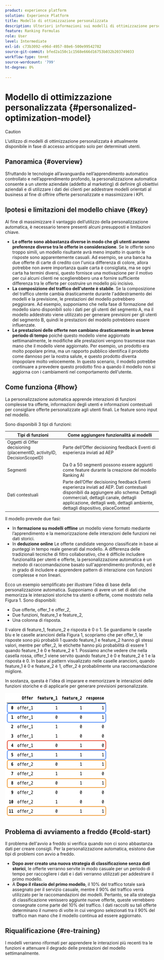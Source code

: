 ```yaml
---
product: experience platform
solution: Experience Platform
title: Modello di ottimizzazione personalizzata
description: Ulteriori informazioni sui modelli di ottimizzazione personalizzati
feature: Ranking Formulas
role: User
level: Intermediate
exl-id: c73b3092-e96d-4957-88e6-500e99542782
source-git-commit: bfed2a150c1c1568e666d16753b032b203749033
workflow-type: tm+mt
source-wordcount: '799'
ht-degree: 0%

---
```


# Modello di ottimizzazione personalizzata {#personalized-optimization-model}

>[!CAUTION]
>
>L’utilizzo di modelli di ottimizzazione personalizzata è attualmente disponibile in fase di accesso anticipato solo per determinati utenti.

## Panoramica {#overview}

Sfruttando le tecnologie all’avanguardia nell’apprendimento automatico controllato e nell’apprendimento profondo, la personalizzazione automatica consente a un utente aziendale (addetto al marketing) di definire gli obiettivi aziendali e di utilizzare i dati dei clienti per addestrare modelli orientati al business al fine di offrire offerte personalizzate e massimizzare i KPI.

## Ipotesi e limitazioni del modello chiave {#key}

Al fine di massimizzare il vantaggio dell’utilizzo della personalizzazione automatica, è necessario tenere presenti alcuni presupposti e limitazioni chiave.

* **Le offerte sono abbastanza diverse in modo che gli utenti avranno preferenze diverse tra le offerte in considerazione**. Se le offerte sono troppo simili, un modello risultante avrà meno impatto in quanto le risposte sono apparentemente casuali.
Ad esempio, se una banca ha due offerte di carte di credito con l&#39;unica differenza di colore, allora potrebbe non avere importanza quale carta è consigliata, ma se ogni carta ha termini diversi, questo fornisce una motivazione per il motivo per cui alcuni clienti ne sceglierebbero una e fornire sufficiente differenza tra le offerte per costruire un modello più incisivo.
* **La composizione del traffico dell&#39;utente è stabile**. Se la composizione del traffico utente cambia drasticamente durante l&#39;addestramento dei modelli e la previsione, le prestazioni del modello potrebbero peggiorare. Ad esempio, supponiamo che nella fase di formazione del modello siano disponibili solo i dati per gli utenti del segmento A, ma il modello addestrato viene utilizzato per generare previsioni per gli utenti del segmento B, quindi le prestazioni del modello potrebbero essere influenzate.
* **Le prestazioni delle offerte non cambiano drasticamente in un breve periodo di tempo** poiché questo modello viene aggiornato settimanalmente, le modifiche alle prestazioni vengono trasmesse man mano che il modello viene aggiornato. Per esempio, un prodotto era molto popolare prima, ma un rapporto pubblico identifica il prodotto come dannoso per la nostra salute, e questo prodotto diventa impopolare molto velocemente. In questo scenario, il modello potrebbe continuare a prevedere questo prodotto fino a quando il modello non si aggiorna con i cambiamenti nel comportamento dell&#39;utente.

## Come funziona {#how}

La personalizzazione automatica apprende interazioni di funzioni complesse tra offerte, informazioni degli utenti e informazioni contestuali per consigliare offerte personalizzate agli utenti finali. Le feature sono input nel modello.

Sono disponibili 3 tipi di funzioni:

| Tipi di funzioni | Come aggiungere funzionalità ai modelli |
|--------------|----------------------------|
| Oggetti di Offer decisioning (placementID, activityID, DecisionScopeID) | Parte dell’Offer decisioning feedback Eventi di esperienza inviati ad AEP |
| Segmenti | Da 0 a 50 segmenti possono essere aggiunti come feature durante la creazione del modello Ranking AI |
| Dati contestuali | Parte dell’Offer decisioning feedback Eventi esperienza inviati ad AEP. Dati contestuali disponibili da aggiungere allo schema: Dettagli commerciali, dettagli canale, dettagli applicazione, dettagli web, dettagli ambiente, dettagli dispositivo, placeContext |

Il modello prevede due fasi:

* In **formazione su modelli offline** un modello viene formato mediante l’apprendimento e la memorizzazione delle interazioni delle funzioni nei dati storici.
* In **deduzione online** Le offerte candidate vengono classificate in base ai punteggi in tempo reale generati dal modello. A differenza delle tradizionali tecniche di filtro collaborativo, che è difficile includere funzionalità per utenti e offerte, la personalizzazione automatica è un metodo di raccomandazione basato sull&#39;apprendimento profondo, ed è in grado di includere e apprendere pattern di interazione con funzioni complesse e non lineari.

Ecco un esempio semplificato per illustrare l’idea di base della personalizzazione automatica. Supponiamo di avere un set di dati che memorizza le interazioni storiche tra utenti e offerte, come mostrato nella Figura 1. Sono disponibili:
* Due offerte, offer_1 e offer_2,
* Due funzioni, feature_1 e feature_2,
* Una colonna di risposta.

Il valore di feature_1, feature_2 e risposta è 0 o 1. Se guardiamo le caselle blu e le caselle arancioni della Figura 1, scopriamo che per offer_1, le risposte sono più probabili 1 quando feature_1 e feature_2 hanno gli stessi valori, mentre per offer_2, le etichette hanno più probabilità di essere 1 quando feature_1 è 0 e feature_2 è 1. Possiamo anche vedere che nella casella rossa, offer_1 viene servito quando feature_1 è 0 e feature_2 è 1 e la risposta è 0. In base al pattern visualizzato nelle caselle arancioni, quando feature_1 è 0 e feature_2 è 1, offer_2 è probabilmente una raccomandazione migliore.

In sostanza, questa è l&#39;idea di imparare e memorizzare le interazioni delle funzioni storiche e di applicarle per generare previsioni personalizzate.

![](../assets/perso-ranking-schema.png)

## Problema di avviamento a freddo {#cold-start}

Il problema dell&#39;avvio a freddo si verifica quando non ci sono abbastanza dati per creare consigli. Per la personalizzazione automatica, esistono due tipi di problemi con avvio a freddo.

* **Dopo aver creato una nuova strategia di classificazione senza dati storici**, le offerte verranno servite in modo casuale per un periodo di tempo per raccogliere i dati e i dati verranno utilizzati per addestrare il primo modello.
* A **Dopo il rilascio del primo modello**, il 10% del traffico totale sarà assegnato per il servizio casuale, mentre il 90% del traffico verrà utilizzato per le raccomandazioni dei modelli. Pertanto, se alla strategia di classificazione venissero aggiunte nuove offerte, queste verrebbero consegnate come parte del 10% del traffico. I dati raccolti su tali offerte determinano il numero di volte in cui vengono selezionati tra il 90% del traffico man mano che il modello continua ad essere aggiornato.

## Riqualificazione {#re-training}

I modelli verranno riformati per apprendere le interazioni più recenti tra le funzioni e attenuare il degrado delle prestazioni del modello settimanalmente.
